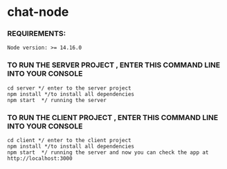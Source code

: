 # chat-node
### REQUIREMENTS:
```
Node version: >= 14.16.0
```
### TO RUN THE SERVER PROJECT , ENTER THIS COMMAND LINE INTO YOUR CONSOLE
```
cd server */ enter to the server project
npm install */to install all dependencies
npm start  */ running the server 
```

### TO RUN THE CLIENT PROJECT , ENTER THIS COMMAND LINE INTO YOUR CONSOLE
```
cd client */ enter to the client project
npm install */to install all dependencies
npm start  */ running the server and now you can check the app at http://localhost:3000 
```

